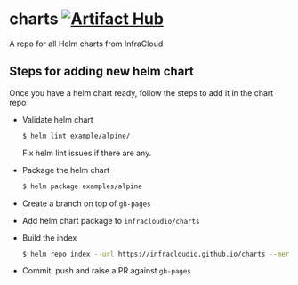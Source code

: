 # charts [![Artifact Hub](https://img.shields.io/endpoint?url=https://artifacthub.io/badge/repository/infracloudio)](https://artifacthub.io/packages/search?repo=infracloudio)
A repo for all Helm charts from InfraCloud

## Steps for adding new helm chart

Once you have a helm chart ready, follow the steps to add it in the chart repo

- Validate helm chart

  ```bash
  $ helm lint example/alpine/
  ```
  Fix helm lint issues if there are any.

- Package the helm chart

  ```bash
  $ helm package examples/alpine
  ```

- Create a branch on top of `gh-pages`

- Add helm chart package to `infracloudio/charts`

- Build the index

  ```bash
  $ helm repo index --url https://infracloudio.github.io/charts --merge index.yaml .
  ```

- Commit, push and raise a PR against `gh-pages`
